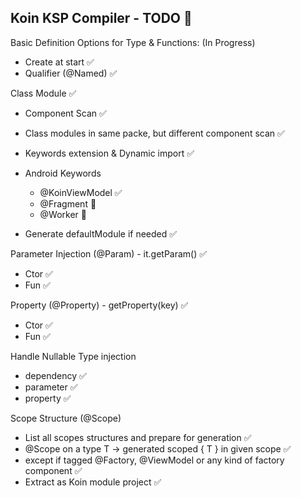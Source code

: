 ## Koin KSP Compiler - TODO 🚧

Basic Definition Options for Type & Functions: (In Progress)
- Create at start ✅
- Qualifier (@Named) ✅

Class Module ✅
- Component Scan ✅
- Class modules in same packe, but different component scan ✅

- Keywords extension & Dynamic import ✅
- Android Keywords
    - @KoinViewModel ✅
    - @Fragment 🚧
    - @Worker 🚧

- Generate defaultModule if needed ✅
  
Parameter Injection (@Param) - it.getParam() ✅
- Ctor ✅
- Fun ✅

Property (@Property) - getProperty(key) ✅
- Ctor ✅
- Fun ✅

Handle Nullable Type injection
- dependency ✅
- parameter ✅
- property ✅

Scope Structure (@Scope)
- List all scopes structures and prepare for generation ✅
- @Scope on a type T -> generated scoped { T } in given scope  ✅
- except if tagged @Factory, @ViewModel or any kind of factory component ✅
- Extract as Koin module project ✅

